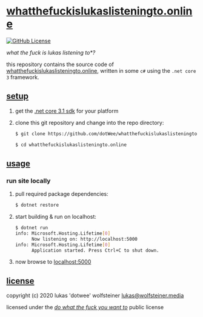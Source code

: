 # [whatthefuckislukaslisteningto.online](http://heroku.whatthefuckislukaslisteningto.online/)

[![GitHub License](https://img.shields.io/github/license/whatthefuckislukaslisteningto.online)](https://github.com/dotWee/whatthefuckislukaslisteningto.online/blob/master/LICENSE)

_what the fuck is lukas listening to*?_

this repository contains the source code of [whatthefuckislukaslisteningto.online](http://heroku.whatthefuckislukaslisteningto.online/), written in some `c#` using the `.net core 3` framework.

## [setup](#setup)

1. get the [.net core 3.1 sdk](https://dotnet.microsoft.com/download/) for your platform

2. clone this git repository and change into the repo directory:

    ```bash
    $ git clone https://github.com/dotWee/whatthefuckislukaslisteningto.online

    $ cd whatthefuckislukaslisteningto.online
    ```

## [usage](#usage)

### run site locally

1. pull required package dependencies:

    ```bash
    $ dotnet restore
    ```

2. start building & run on localhost:

    ```bash
    $ dotnet run
    info: Microsoft.Hosting.Lifetime[0]
          Now listening on: http://localhost:5000
    info: Microsoft.Hosting.Lifetime[0]
          Application started. Press Ctrl+C to shut down.
    ```

3. now browse to [localhost:5000](http://localhost:5000)

## [license](#license)

copyright (c) 2020 lukas 'dotwee' wolfsteiner <lukas@wolfsteiner.media>

licensed under the [_do what the fuck you want to_](/LICENSE) public license

